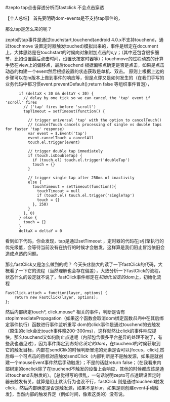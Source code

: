 #zepto tap点击穿透分析而fastclick 不会点击穿透

  
  【个人总结】
  首先要明确dom-events是不支持tap事件的，
  
  那么tap是怎么来的呢？

  zepto的tap事件是通过touchstart,touchend(android 4.0.x不支持touchend，通过touchmove 设置定时器触发touched)模拟出来的，事件是绑定在document上，大体思路是在touchstart的时候向对象附加点击的x,y；（其中还包含很多细节，比如设置最后点击时间，设置长按定时器等）；touchmove的过程动态的计算手势在view上的偏移点，最后touchend 根据偏移点确定是否是点击，如果是点击动态的构建一个event然后根据设置的状态获取是单机、双击。
  原则上根据上边的步骤可以在m版本上做到事件的响应等，但是点穿又是如何发生的（在我们手写的业务代码中都习惯event.preventDefault();return false 等组织事件冒泡），
  	   
          if (deltaX < 30 && deltaY < 30) {
            // delay by one tick so we can cancel the 'tap' event if 'scroll' fires
            // ('tap' fires before 'scroll')
            tapTimeout = setTimeout(function() {

              // trigger universal 'tap' with the option to cancelTouch()
              // (cancelTouch cancels processing of single vs double taps for faster 'tap' response)
              var event = $.Event('tap')
              event.cancelTouch = cancelAll
              touch.el.trigger(event)

              // trigger double tap immediately
              if (touch.isDoubleTap) {
                if (touch.el) touch.el.trigger('doubleTap')
                touch = {}
              }

              // trigger single tap after 250ms of inactivity
              else {
                touchTimeout = setTimeout(function(){
                  touchTimeout = null
                  if (touch.el) touch.el.trigger('singleTap')
                  touch = {}
                }, 250)
              }
            }, 0)
          } else {
            touch = {}
          }
          deltaX = deltaY = 0
   
 看到如下代码，你会发现，tap是通过setTimeout ，定时器的代码在js引擎执行的优先级低，会等待当前没有在执行的时候才会触发，这样算是我们阻止冒泡依旧会造成点透的问题。
 
 
 那么fastClick又是怎么做到的呢？
 今天头疼脑大的读了一下fastClick的代码，大概看了一下它的流程（当然理解也会存在偏差），大致分析一下fastClick的流程，状态什么的设定就不说了，fastClick事件绑定在*初始化设定的dom*上，初始化流程
 
    FastClick.attach = function(layer, options) {
		return new FastClick(layer, options);
	};
 然后内部绑定touch\*, click,mouse\* 相关的事件，判断是否有stopImmediatePropagation（如果这个函数会取消dom绑定函数*队列*中在其后绑定事件执行）函数进行事件监听重写
  dom的click事件是通过touchend的去触发（原生的click会比touch事件晚200-300ms），这样就然让click的事件响应提快，那么touchend又如何防止点透呢（内部包含很多平台差异的处理不说了，有些我也遇见过），因为事件绑定到*初始化设定的dom*，在touchend的时候获取到它的触发目标，内部在sendClik的时候判断冒泡的元素是否可以[focus，click],然后每一个可点击的目标对应触发sendClick（内部判断是不是触发源，如果是就创建一个mouseEvent事件然后手动触发）；不是的话就return false；（在我看来内部绑定的onclick除了在touchend不触发的设备上会响应，其他的时候都应该是通过touchend去触发的）。【总觉得写的很乱，一句话说明zepto可点透跟设置定时器去触发有关，就算是阻止默认行为也没不行，fastClick 则是通过touchend触发click，然后内部确定是否是触发源，如果不是blur，如果是则创建event手动触发】，当然内部的触发界定（例如时间，像素这类的）没有说。
